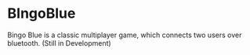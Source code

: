 # BIngoBlue
Bingo Blue is a classic multiplayer game, which connects two users over bluetooth. (Still in Development)

